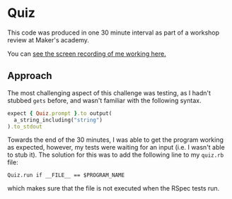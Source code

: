 # Quiz

This code was produced in one 30 minute interval as part of a workshop review at Maker's academy.

You can [see the screen recording of me working here.](https://youtu.be/aZ_0UgrwQD0)

## Approach

The most challenging aspect of this challenge was testing, as I hadn't stubbed `gets` before, and wasn't familiar with the following syntax.

```ruby
expect { Quiz.prompt }.to output(
  a_string_including("string")
).to_stdout

```

Towards the end of the 30 minutes, I was able to get the program working as expected, however, my tests were waiting for an input (i.e. I wasn't able to stub it). The solution for this was to add the following line to my `quiz.rb` file:

`Quiz.run if __FILE__ == $PROGRAM_NAME`

which makes sure that the file is not executed when the RSpec tests run.

